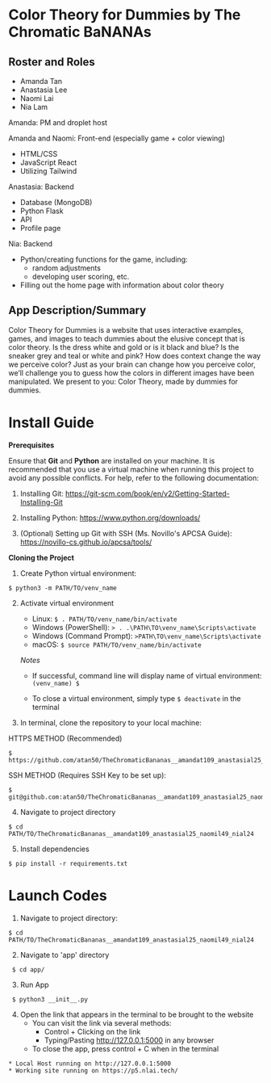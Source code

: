 # Color Theory for Dummies by The Chromatic BaNANAs

## Roster and Roles
* Amanda Tan
* Anastasia Lee
* Naomi Lai
* Nia Lam

Amanda: PM and droplet host

Amanda and Naomi: Front-end (especially game + color viewing)
 * HTML/CSS
 * JavaScript React
 * Utilizing Tailwind

Anastasia: Backend
 * Database (MongoDB)
 * Python Flask
 * API
 * Profile page

Nia: Backend 
 * Python/creating functions for the game, including:
    * random adjustments
    * developing user scoring, etc.
 * Filling out the home page with information about color theory


## App Description/Summary
Color Theory for Dummies is a website that uses interactive examples, games, and images to teach dummies about the elusive concept that is color theory. Is the dress white and gold or is it black and blue? Is the sneaker grey and teal or white and pink? How does context change the way we perceive color? Just as your brain can change how you perceive color, we’ll challenge you to guess how the colors in different images have been manipulated. We present to you: Color Theory, made by dummies for dummies.

# Install Guide

**Prerequisites**

Ensure that **Git** and **Python** are installed on your machine. It is recommended that you use a virtual machine when running this project to avoid any possible conflicts. For help, refer to the following documentation:
   1. Installing Git: https://git-scm.com/book/en/v2/Getting-Started-Installing-Git 
   2. Installing Python: https://www.python.org/downloads/ 

   3. (Optional) Setting up Git with SSH (Ms. Novillo's APCSA Guide): https://novillo-cs.github.io/apcsa/tools/ 
         

**Cloning the Project**
1. Create Python virtual environment:

```
$ python3 -m PATH/TO/venv_name
```

2. Activate virtual environment 

   - Linux: `$ . PATH/TO/venv_name/bin/activate`
   - Windows (PowerShell): `> . .\PATH\TO\venv_name\Scripts\activate`
   - Windows (Command Prompt): `>PATH\TO\venv_name\Scripts\activate`
   - macOS: `$ source PATH/TO/venv_name/bin/activate`

   *Notes*

   - If successful, command line will display name of virtual environment: `(venv_name) $ `

   - To close a virtual environment, simply type `$ deactivate` in the terminal


3. In terminal, clone the repository to your local machine: 

HTTPS METHOD (Recommended)

```
$ https://github.com/atan50/TheChromaticBananas__amandat109_anastasial25_naomil49_nial24.git
```

SSH METHOD (Requires SSH Key to be set up):

```
$ git@github.com:atan50/TheChromaticBananas__amandat109_anastasial25_naomil49_nial24.git
```

4. Navigate to project directory

```
$ cd PATH/TO/TheChromaticBananas__amandat109_anastasial25_naomil49_nial24
```

5. Install dependencies

```
$ pip install -r requirements.txt
```
        
# Launch Codes

1. Navigate to project directory:

```
$ cd PATH/TO/TheChromaticBananas__amandat109_anastasial25_naomil49_nial24
```
 
2. Navigate to 'app' directory

```
 $ cd app/
```

3. Run App

```
 $ python3 __init__.py
```
4. Open the link that appears in the terminal to be brought to the website
    - You can visit the link via several methods:
        - Control + Clicking on the link
        - Typing/Pasting http://127.0.0.1:5000 in any browser
    - To close the app, press control + C when in the terminal

```    
* Local Host running on http://127.0.0.1:5000
* Working site running on https://p5.nlai.tech/
``` 
